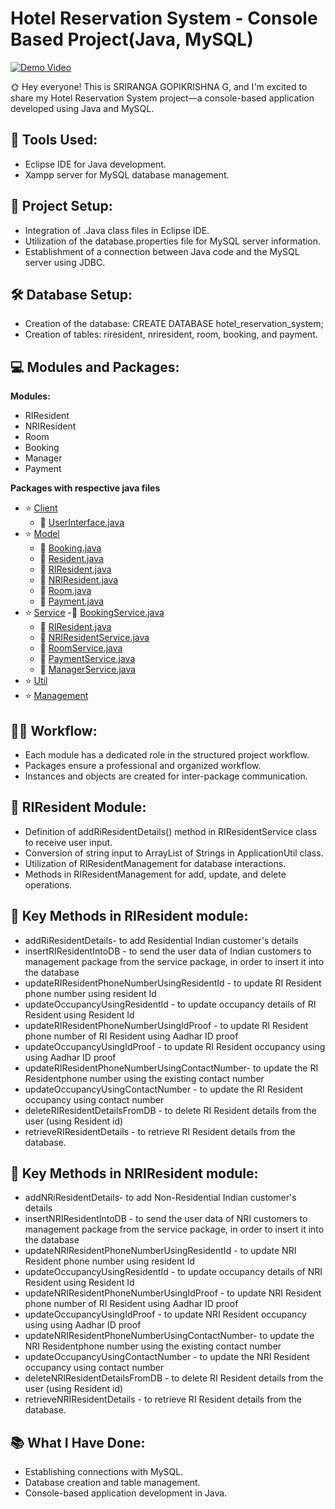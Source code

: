 # Hotel Reservation System - Console Based Project(Java, MySQL)
[![Demo Video](https://drive.google.com/uc?export=view&id=1g0yTQMPVdl2DmBFEMpYyUY_WZ34zeRdN)](https://www.youtube.com/watch?v=yD5qWD_x50M)



🌞 Hey everyone! This is SRIRANGA GOPIKRISHNA G, and I'm excited to share my Hotel Reservation System project—a console-based application developed using Java and MySQL.

## 🔧 Tools Used:

- Eclipse IDE for Java development.
- Xampp server for MySQL database management.

## 📁 Project Setup:

- Integration of .Java class files in Eclipse IDE.
- Utilization of the database.properties file for MySQL server information.
- Establishment of a connection between Java code and the MySQL server using JDBC.

## 🛠️ Database Setup:

- Creation of the database: CREATE DATABASE hotel_reservation_system;
- Creation of tables: riresident, nriresident, room, booking, and payment.

## 💻 Modules and Packages:

**Modules:**
- RIResident
- NRIResident
- Room
- Booking
- Manager
- Payment

**Packages with respective java files**
- ⭐ [Client](HotelReservationSystem/src/com/client)
  - 🔗 [UserInterface.java](HotelReservationSystem/src/com/client/UserInterface.java)
- ⭐ [Model](HotelReservationSystem/src/com/model)
  - 🔗 [Booking.java](HotelReservationSystem/src/com/model/Booking.java)
  - 🔗 [Resident.java](HotelReservationSystem/src/com/model/Resident.java)
  - 🔗 [RIResident.java](HotelReservationSystem/src/com/model/RIResident.java)
  - 🔗 [NRIResident.java](HotelReservationSystem/src/com/model/NRIResident.java)
  - 🔗 [Room.java](HotelReservationSystem/src/com/model/Room.java)
  - 🔗 [Payment.java](HotelReservationSystem/src/com/model/Payment.java)
- ⭐ [Service](HotelReservationSystem/src/com/service)
  -🔗 [BookingService.java](HotelReservationSystem/src/com/service/BookingService.java)
  - 🔗 [RIResident.java](HotelReservationSystem/src/com/service/RIResidentService.java)
  - 🔗 [NRIResidentService.java](HotelReservationSystem/src/com/service/NRIResidentService.java)
  - 🔗 [RoomService.java](HotelReservationSystem/src/com/service/RoomService.java)
  - 🔗 [PaymentService.java](HotelReservationSystem/src/com/service/PaymentService.java)
  - 🔗 [ManagerService.java](HotelReservationSystem/src/com/service/ManagerService.java)
- ⭐ [Util](HotelReservationSystem/src/com/util)
- ⭐ [Management](HotelReservationSystem/src/com/management)




## 👩‍💻 Workflow:

- Each module has a dedicated role in the structured project workflow.
- Packages ensure a professional and organized workflow.
- Instances and objects are created for inter-package communication.

## 🚀 RIResident Module:

- Definition of addRiResidentDetails() method in RIResidentService class to receive user input.
- Conversion of string input to ArrayList of Strings in ApplicationUtil class.
- Utilization of RIResidentManagement for database interactions.
- Methods in RIResidentManagement for add, update, and delete operations.

## 🔄 Key Methods in RIResident module:

- addRiResidentDetails- to add Residential Indian customer's details
- insertRIResidentIntoDB - to send the user data of Indian customers to management package from the service package, in order to insert it into the database
- updateRIResidentPhoneNumberUsingResidentId - to update RI Resident phone number using resident Id
- updateOccupancyUsingResidentId - to update occupancy details of RI Resident using Resident Id
- updateRIResidentPhoneNumberUsingIdProof - to update RI Resident phone number of RI Resident using Aadhar ID proof
- updateOccupancyUsingIdProof - to update RI Resident occupancy using using Aadhar ID proof
- updateRIResidentPhoneNumberUsingContactNumber- to update the RI Residentphone number using the existing contact number
- updateOccupancyUsingContactNumber -  to update the RI Resident occupancy using contact number
- deleteRIResidentDetailsFromDB - to delete RI Resident details from the user (using Resident id)
- retrieveRIResidentDetails - to retrieve  RI Resident details from the database.

## 🔄 Key Methods in NRIResident module:

- addNRiResidentDetails- to add Non-Residential Indian customer's details
- insertNRIResidentIntoDB - to send the user data of NRI customers to management package from the service package, in order to insert it into the database
- updateNRIResidentPhoneNumberUsingResidentId - to update NRI Resident phone number using resident Id
- updateOccupancyUsingResidentId - to update occupancy details of NRI Resident using Resident Id
- updateNRIResidentPhoneNumberUsingIdProof - to update NRI Resident phone number of RI Resident using Aadhar ID proof
- updateOccupancyUsingIdProof - to update NRI Resident occupancy using using Aadhar ID proof
- updateNRIResidentPhoneNumberUsingContactNumber- to update the NRI Residentphone number using the existing contact number
- updateOccupancyUsingContactNumber -  to update the NRI Resident occupancy using contact number
- deleteNRIResidentDetailsFromDB - to delete RI Resident details from the user (using Resident id)
- retrieveNRIResidentDetails - to retrieve  RI Resident details from the database.














## 📚 What I Have Done:

- Establishing connections with MySQL.
- Database creation and table management.
- Console-based application development in Java.

